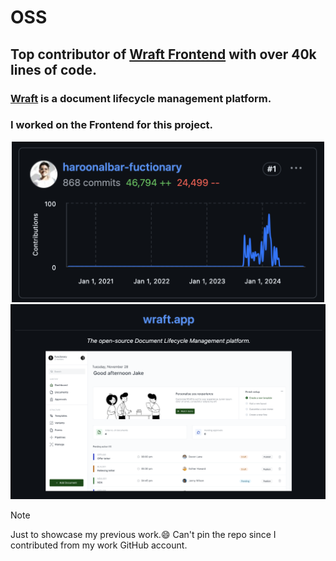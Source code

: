 # OSS

## Top contributor of [Wraft Frontend](https://github.com/wraft/wraft-frontend) with over 40k lines of code.

### [Wraft](https://github.com/wraft/wraft) is a document lifecycle management platform.<br/>
### I worked on the Frontend for this project.

<p align="center">
  <a href="https://github.com/wraft/wraft-frontend/graphs/contributors">
    <img src="Me.png" alt="Showcase contribution" width="500">
  </a>
 
  <br/>

 <a href="https://github.com/wraft/wraft-frontend">
    <img src="Wraft.png" alt="Wraft Showcase" width="900">
  </a>
</p>

> [!NOTE]
> Just to showcase my previous work.😄
> Can't pin the repo since I contributed from my work GitHub account.
